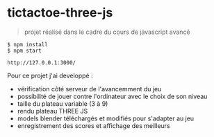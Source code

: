 # tictactoe-three-js


> projet réalisé dans le cadre du cours de javascript avancé 


```
$ npm install 
$ npm start

http://127.0.0.1:3000/
```

Pour ce projet j'ai developpé :

- vérification côté serveur de l'avancemment du jeu 
- possibilité de jouer contre l'ordinateur avec le choix de son niveau 
- taille du plateau variable (3 à 9) 
- rendu plateau THREE JS 
- models blender téléchargés et modifiés pour s'adapter au jeu 
- enregistrement des scores et affichage des meilleurs 
